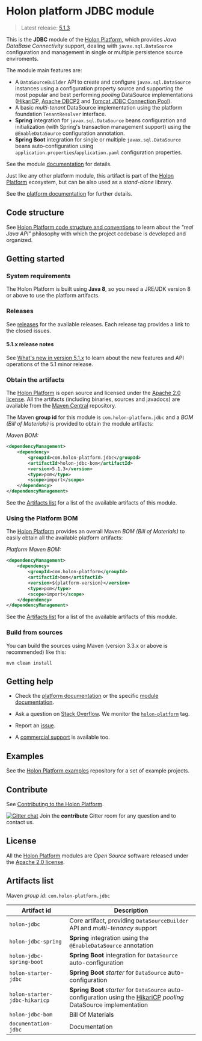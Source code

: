 # Holon platform JDBC module

> Latest release: [5.1.3](#obtain-the-artifacts)

This is the __JDBC__ module of the [Holon Platform](https://holon-platform.com), which provides _Java DataBase Connectivity_ support, dealing with `javax.sql.DataSource` configuration and management in single or multiple persistence source enviroments.

The module main features are:

* A `DataSourceBuilder` API to create and configure `javax.sql.DataSource` instances using a configuration property source and supporting the most popular and best performing _pooling_ DataSource implementations ([HikariCP](https://github.com/brettwooldridge/HikariCP), [Apache DBCP2](https://commons.apache.org/proper/commons-dbcp/) and  [Tomcat JDBC Connection Pool](https://tomcat.apache.org/tomcat-8.5-doc/jdbc-pool.html)).
* A basic _multi-tenant_ DataSource implementation using the platform foundation `TenantResolver` interface.
* __Spring__ integration for `javax.sql.DataSource` beans configuration and initialization (with Spring's transaction management support) using the `@EnableDataSource` configuration annotation.
* __Spring Boot__ integration for single or multiple `javax.sql.DataSource` beans auto-configuration using `application.properties`/`application.yaml` configuration properties.

See the module [documentation](https://docs.holon-platform.com/current/reference/holon-jdbc.html) for details.

Just like any other platform module, this artifact is part of the [Holon Platform](https://holon-platform.com) ecosystem, but can be also used as a _stand-alone_ library.

See the [platform documentation](https://docs.holon-platform.com/current/reference) for further details.

## Code structure

See [Holon Platform code structure and conventions](https://github.com/holon-platform/platform/blob/master/CODING.md) to learn about the _"real Java API"_ philosophy with which the project codebase is developed and organized.

## Getting started

### System requirements

The Holon Platform is built using __Java 8__, so you need a JRE/JDK version 8 or above to use the platform artifacts.

### Releases

See [releases](https://github.com/holon-platform/holon-jdbc/releases) for the available releases. Each release tag provides a link to the closed issues.

#### 5.1.x release notes

See [What's new in version 5.1.x](https://docs.holon-platform.com/current/reference/holon-jdbc.html#WhatsNew51x) to learn about the new features and API operations of the 5.1 minor release.

### Obtain the artifacts

The [Holon Platform](https://holon-platform.com) is open source and licensed under the [Apache 2.0 license](LICENSE.md). All the artifacts (including binaries, sources and javadocs) are available from the [Maven Central](https://mvnrepository.com/repos/central) repository.

The Maven __group id__ for this module is `com.holon-platform.jdbc` and a _BOM (Bill of Materials)_ is provided to obtain the module artifacts:

_Maven BOM:_
```xml
<dependencyManagement>
    <dependency>
        <groupId>com.holon-platform.jdbc</groupId>
        <artifactId>holon-jdbc-bom</artifactId>
        <version>5.1.3</version>
        <type>pom</type>
        <scope>import</scope>
    </dependency>
</dependencyManagement>
```

See the [Artifacts list](#artifacts-list) for a list of the available artifacts of this module.

### Using the Platform BOM

The [Holon Platform](https://holon-platform.com) provides an overall Maven _BOM (Bill of Materials)_ to easily obtain all the available platform artifacts:

_Platform Maven BOM:_
```xml
<dependencyManagement>
    <dependency>
        <groupId>com.holon-platform</groupId>
        <artifactId>bom</artifactId>
        <version>${platform-version}</version>
        <type>pom</type>
        <scope>import</scope>
    </dependency>
</dependencyManagement>
```

See the [Artifacts list](#artifacts-list) for a list of the available artifacts of this module.

### Build from sources

You can build the sources using Maven (version 3.3.x or above is recommended) like this: 

`mvn clean install`

## Getting help

* Check the [platform documentation](https://docs.holon-platform.com/current/reference) or the specific [module documentation](https://docs.holon-platform.com/current/reference/holon-jdbc.html).

* Ask a question on [Stack Overflow](http://stackoverflow.com). We monitor the [`holon-platform`](http://stackoverflow.com/tags/holon-platform) tag.

* Report an [issue](https://github.com/holon-platform/holon-jdbc/issues).

* A [commercial support](https://holon-platform.com/services) is available too.

## Examples

See the [Holon Platform examples](https://github.com/holon-platform/holon-examples) repository for a set of example projects.

## Contribute

See [Contributing to the Holon Platform](https://github.com/holon-platform/platform/blob/master/CONTRIBUTING.md).

[![Gitter chat](https://badges.gitter.im/Join%20Chat.svg)](https://gitter.im/holon-platform/contribute?utm_source=share-link&utm_medium=link&utm_campaign=share-link) 
Join the __contribute__ Gitter room for any question and to contact us.

## License

All the [Holon Platform](https://holon-platform.com) modules are _Open Source_ software released under the [Apache 2.0 license](LICENSE).

## Artifacts list

Maven _group id_: `com.holon-platform.jdbc`

Artifact id | Description
----------- | -----------
`holon-jdbc` | Core artifact, providing `DataSourceBuilder` API and _multi-tenancy_ support
`holon-jdbc-spring` | __Spring__ integration using the `@EnableDataSource` annotation
`holon-jdbc-spring-boot` | __Spring Boot__ integration for `DataSource` auto-configuration
`holon-starter-jdbc` | __Spring Boot__ _starter_ for `DataSource` auto-configuration
`holon-starter-jdbc-hikaricp` | __Spring Boot__ _starter_ for `DataSource` auto-configuration using the [HikariCP](https://github.com/brettwooldridge/HikariCP) _pooling_ DataSource implementation
`holon-jdbc-bom` | Bill Of Materials
`documentation-jdbc` | Documentation
